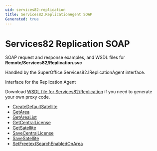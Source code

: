 ```yaml
---
uid: services82-replication
title: Services82.ReplicationAgent SOAP
Generated: true
---
```


# Services82 Replication SOAP

SOAP request and response examples, and WSDL files for **Remote/Services82/Replication.svc**

Handled by the <see cref="T:SuperOffice.Services82.IReplicationAgent">SuperOffice.Services82.IReplicationAgent</see> interface.

Interface for the Replication Agent

Download [WSDL file for Services82/Replication](../Services82-Replication.md) if you need to generate your own proxy code.

* [CreateDefaultSatellite](CreateDefaultSatellite.md)
* [GetArea](GetArea.md)
* [GetAreaList](GetAreaList.md)
* [GetCentralLicense](GetCentralLicense.md)
* [GetSatellite](GetSatellite.md)
* [SaveCentralLicense](SaveCentralLicense.md)
* [SaveSatellite](SaveSatellite.md)
* [SetFreetextSearchEnabledOnArea](SetFreetextSearchEnabledOnArea.md)
